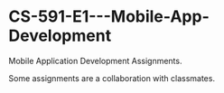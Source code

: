 # CS-591-E1---Mobile-App-Development
Mobile Application Development Assignments.

Some assignments are a collaboration with classmates.
